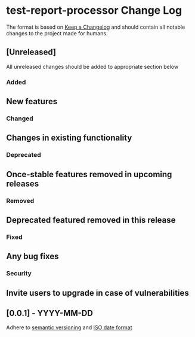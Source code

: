 # test-report-processor Change Log

The format is based on [Keep a Changelog](http://keepachangelog.com/)
and should contain all notable changes to the project made for humans.

## [Unreleased]

All unreleased changes should be added to appropriate section below

### Added
New features
- 

### Changed
Changes in existing functionality
- 

### Deprecated
Once-stable features removed in upcoming releases
- 

### Removed
Deprecated featured removed in this release
- 

### Fixed
Any bug fixes
- 

### Security
Invite users to upgrade in case of vulnerabilities
- 

## [0.0.1] - YYYY-MM-DD

Adhere to [semantic versioning](http://semver.org/) and [ISO date format](http://www.iso.org/iso/home/standards/iso8601.htm)
